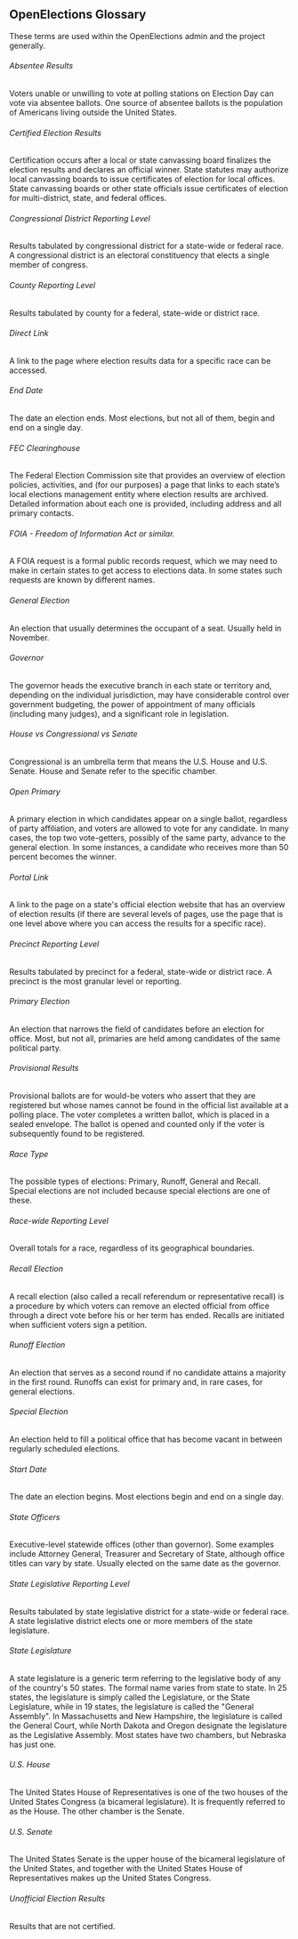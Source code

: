 ## OpenElections Glossary

These terms are used within the OpenElections admin and the project generally.

###### Absentee Results
Voters unable or unwilling to vote at polling stations on Election Day can vote via absentee ballots. One source of absentee ballots is the population of Americans living outside the United States.

###### Certified Election Results
Certification occurs after a local or state canvassing board finalizes the election results and declares an official winner.  State statutes may authorize local canvassing boards to issue certificates of election for local offices.  State canvassing boards or other state officials issue certificates of election for multi-district, state, and federal offices. 

###### Congressional District Reporting Level
Results tabulated by congressional district for a state-wide or federal race. A congressional district is an electoral constituency that elects a single member of congress. 

###### County Reporting Level
Results tabulated by county for a federal, state-wide or district race.

###### Direct Link
A link to the page where election results data for a specific race can be accessed.

###### End Date
The date an election ends. Most elections, but not all of them, begin and end on a single day.

###### FEC Clearinghouse
The Federal Election Commission site that provides an overview of election policies, activities, and (for our purposes) a page that links to each state’s local elections management entity where election results are archived. Detailed information about each one is provided, including address and all primary contacts.

###### FOIA - Freedom of Information Act or similar. 
A FOIA request is a formal public records request, which we may need to make in certain states to get access to elections data. In some states such requests are known by different names.

###### General Election
An election that usually determines the occupant of a seat. Usually held in November.

###### Governor
The governor heads the executive branch in each state or territory and, depending on the individual jurisdiction, may have considerable control over government budgeting, the power of appointment of many officials (including many judges), and a significant role in legislation. 

###### House vs Congressional vs Senate
Congressional is an umbrella term that means the U.S. House and U.S. Senate. House and Senate refer to the specific chamber.

###### Open Primary
A primary election in which candidates appear on a single ballot, regardless of party affiliation, and voters are allowed to vote for any candidate. In many cases, the top two vote-getters, possibly of the same party, advance to the general election. In some instances, a candidate who receives more than 50 percent becomes the winner.

###### Portal Link
A link to the page on a state's official election website that has an overview of election results (if there are several levels of pages, use the page that is one level above where you can access the results for a specific race).

###### Precinct Reporting Level
Results tabulated by precinct for a federal, state-wide or district race. A precinct is the most granular level or reporting.

###### Primary Election
An election that narrows the field of candidates before an election for office. Most, but not all, primaries are held among candidates of the same political party.

###### Provisional Results
Provisional ballots are for would-be voters who assert that they are registered but whose names cannot be found in the official list available at a polling place. The voter completes a written ballot, which is placed in a sealed envelope. The ballot is opened and counted only if the voter is subsequently found to be registered.

###### Race Type
The possible types of elections: Primary, Runoff, General and Recall. Special elections are not included because special elections are one of these.

###### Race-wide Reporting Level
Overall totals for a race, regardless of its geographical boundaries.

###### Recall Election
A recall election (also called a recall referendum or representative recall) is a procedure by which voters can remove an elected official from office through a direct vote before his or her term has ended. Recalls are initiated when sufficient voters sign a petition.

###### Runoff Election
An election that serves as a second round if no candidate attains a majority in the first round. Runoffs can exist for primary and, in rare cases, for general elections.

###### Special Election
An election held to fill a political office that has become vacant in between regularly scheduled elections.
 
###### Start Date
The date an election begins. Most elections begin and end on a single day.

###### State Officers
Executive-level statewide offices (other than governor). Some examples include Attorney General, Treasurer and Secretary of State, although office titles can vary by state. Usually elected on the same date as the governor.

###### State Legislative Reporting Level
Results tabulated by state legislative district for a state-wide or federal race. A state legislative district elects one or more members of the state legislature.

###### State Legislature
A state legislature is a generic term referring to the legislative body of any of the country's 50 states. The formal name varies from state to state. In 25 states, the legislature is simply called the Legislature, or the State Legislature, while in 19 states, the legislature is called the "General Assembly". In Massachusetts and New Hampshire, the legislature is called the General Court, while North Dakota and Oregon designate the legislature as the Legislative Assembly. Most states have two chambers, but Nebraska has just one. 

###### U.S. House
The United States House of Representatives is one of the two houses of the United States Congress (a bicameral legislature). It is frequently referred to as the House. The other chamber is the Senate.

###### U.S. Senate
The United States Senate is the upper house of the bicameral legislature of the United States, and together with the United States House of Representatives makes up the United States Congress. 

###### Unofficial Election Results
Results that are not certified.
